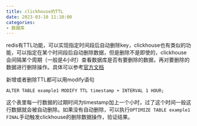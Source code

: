 ```yaml
---
title: clickhouse的TTL
date: 2023-03-10 11:10:00
categories:
- 数据库
---
```


redis有TTL功能，可以实现指定时间段后自动删除key，clickhouse也有类似的功能，可以指定在某个时间段后自动删除数据，但是删除不是即使的，clickhouse会间隔某个周期（一般是4小时）查看数据库是否有要删除的数据，再对要删除的数据进行删除操作。具体可以参考[官方文档](https://clickhouse.com/docs/en/guides/developer/ttl/)

新增或者删除TTL都可以用modify语句

`ALTER TABLE example1 MODIFY TTL timestamp + INTERVAL 1 HOUR;`

这个表里每一行数据的过期时间为timestamp加上一个小时，过了这个时间一般这行数据就会被自动删除。如果没有自动删除，可以执行`OPTIMIZE TABLE example1 FINAL`手动触发clickhouse的删除数据操作，验证结果。